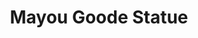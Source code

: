 ---
pid: fs365
title: Mayou Goode Statue
location_transcription: Around City Hall
coordinates: "[-75.163857109507, 39.951873079484]"
zipcode: '19144'
gen_neighborhood: Northwest Philadelphia
neighborhood: Germantown
outside_phl: 
age: '66'
age_range: 60-69
instagram: 
image_file_name: fs_365.jpg
proposal_transcription: Statue
topic: Unknown
topic_summary: '0'
type: Sculpture Statue
keywords_other: 
credit: Irwin Travis
image_labels: 
twitter: 
facebook: 
permalink: "/monuments/fs365/"
layout: item-page
---